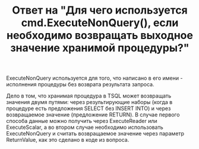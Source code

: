 ﻿---
title: "Ответ на \"Для чего используется cmd.ExecuteNonQuery(), если необходимо возвращать выходное значение хранимой процедуры?\""
se.owner.user_id: 240512
se.owner.display_name: "MSDN.WhiteKnight"
se.owner.link: "https://ru.stackoverflow.com/users/240512/msdn-whiteknight"
se.answer_id: 1153932
se.question_id: 1153921
se.post_type: answer
se.is_accepted: True
---
<p>ExecuteNonQuery используется для того, что написано в его имени - исполнения процедуры без возврата результата запроса.</p>
<p>Дело в том, что хранимая процедура в TSQL может возвращать значения двумя путями: через результирующие наборы (когда в процедуре есть предложения SELECT без INSERT INTO) и через возвращаемое значение (предложение RETURN). В случае первого способа данные можно получить через ExecuteReader или ExecuteScalar, а во втором случае необходимо использовать ExecuteNonQuery и считать возвращаемое значение через параметр ReturnValue, как это сделано в коде из вопроса.</p>
